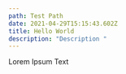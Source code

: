 ```yaml
---
path: Test Path
date: 2021-04-29T15:15:43.602Z
title: Hello World
description: "Description "
---
```

Lorem Ipsum Text